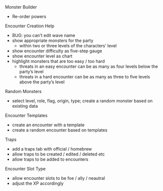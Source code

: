 Monster Builder
* Re-order powers

Encounter Creation Help
* BUG: you can't edit wave name
* show appropriate monsters for the party
  * within two or three levels of the characters’ level
* show encounter difficulty as five-step gauge
* show encounter level as chart
* highlight monsters that are too easy / too hard
  * threats in an easy encounter can be as many as four levels below the party’s level
  * threats in a hard encounter can be as many as three to five levels above the party’s level

Random Monsters
* select level, role, flag, origin, type; create a random monster based on existing data

Encounter Templates
* create an encounter with a template
* create a random encounter based on templates

Traps
* add a traps tab with official / homebrew
* allow traps to be created / edited / deleted etc
* allow traps to be added to encounters

Encounter Slot Type
* allow encounter slots to be foe / ally / neautral
* adjust the XP accordingly
